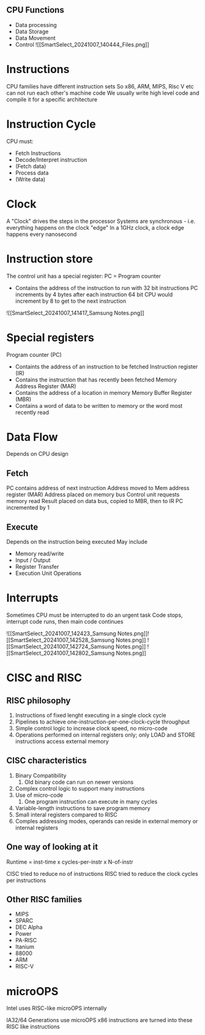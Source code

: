 ## CPU Functions

- Data processing
- Data Storage
- Data Movement
- Control
![[SmartSelect_20241007_140444_Files.png]]
# Instructions
CPU families have different instruction sets
So x86, ARM, MIPS, Risc V etc can not run each other's machine code
We usually write high level code and compile it for a specific architecture


# Instruction Cycle
CPU must:
- Fetch Instructions
- Decode/Interpret instruction
- (Fetch data)
- Process data
- (Write data)

# Clock
A "Clock" drives the steps in the processor
Systems are synchronous - i.e. everything happens on the clock "edge"
In a 1GHz clock, a clock edge happens every nanosecond

# Instruction store
The control unit has a special register:
PC = Program counter
- Contains the address of the instruction to run
with 32 bit instructions PC increments by 4 bytes after each instruction
64 bit CPU would increment by 8 to get to the next instruction

![[SmartSelect_20241007_141417_Samsung Notes.png]]
# Special registers
Program counter (PC)
- Containts the address of an instruction to be fetched
Instruction register (IR)
- Contains the instruction that has recently been fetched
Memory Address Register (MAR)
- Contains the address of a location in memory
Memory Buffer Register (MBR)
- Contains a word of data to be written to memory or the word most recently read

# Data Flow
Depends on CPU design
## Fetch
PC contains address of next instruction
Address moved to Mem address register (MAR)
Address placed on memory bus
Control unit requests memory read
Result placed on data bus, copied to MBR, then to IR
PC incremented by 1

## Execute
Depends on the instruction being executed
May include
- Memory read/write
- Input / Output
- Register Transfer
- Execution Unit Operations

# Interrupts
Sometimes CPU must be interrupted to do an urgent task
Code stops, interrupt code runs, then main code continues

![[SmartSelect_20241007_142423_Samsung Notes.png]]![[SmartSelect_20241007_142528_Samsung Notes.png]]
![[SmartSelect_20241007_142724_Samsung Notes.png]]
![[SmartSelect_20241007_142802_Samsung Notes.png]]
# CISC and RISC
## RISC philosophy
1. Instructions of fixed lenght executing in a single clock cycle
2. Pipelines to achieve one-instruction-per-one-clock-cycle throughput
3. Simple control logic to increase clock speed, no micro-code
4. Operations performed on internal registers only; only LOAD and STORE instructions access external memory
## CISC characteristics
1. Binary Compatibility
	1. Old binary code can run on newer versions
2. Complex control logic to support many instructions
3. Use of micro-code
	1. One program instruction  can execute in many cycles
4. Variable-length instructions to save program memory
5. Small interal registers compared to RISC
6. Comples addressing modes, operands can reside in external memory or internal registers

## One way of looking at it
Runtime = inst-time x cycles-per-instr x N-of-instr

CISC tried to reduce no of instructions
RISC tried to reduce the clock cycles per instructions


## Other RISC families
- MIPS
- SPARC
- DEC Alpha
- Power
- PA-RISC
- Itanium
- 88000
- ARM
- RISC-V

# microOPS

Intel uses RISC-like microOPS internally

IA32/64 Generations use microOPS
x86 instructions are turned into these RISC like instructions

